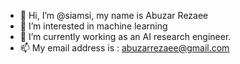 - 👋 Hi, I’m @siamsi, my name is Abuzar Rezaee
- 👀 I’m interested in machine learning
- 🌱 I’m currently working as an AI research engineer.
- 📫 My email address is : abuzarrezaee@gmail.com

<!---
siamsi/siamsi is a ✨ special ✨ repository because its `README.md` (this file) appears on your GitHub profile.
You can click the Preview link to take a look at your changes.
--->
